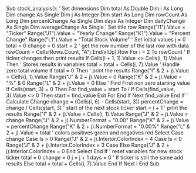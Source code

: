 Sub stock_analysis():
    ' Set dimensions
    Dim total As Double
    Dim i As Long
    Dim change As Single
    Dim j As Integer
    Dim start As Long
    Dim rowCount As Long
    Dim percentChange As Single
    Dim days As Integer
    Dim dailyChange As Single
    Dim averageChange As Single
    ' Set title row
    Range("I1").Value = "Ticker"
    Range("J1").Value = "Yearly Change"
    Range("K1").Value = "Percent Change"
    Range("L1").Value = "Total Stock Volume"
    ' Set initial values
    j = 0
    total = 0
    change = 0
    start = 2
    ' get the row number of the last row with data
    rowCount = Cells(Rows.Count, "A").End(xlUp).Row
    For i = 2 To rowCount
        ' If ticker changes then print results
        If Cells(i + 1, 1).Value <> Cells(i, 1).Value Then
            ' Stores results in variables
            total = total + Cells(i, 7).Value
            ' Handle zero total volume
            If total = 0 Then
                ' print the results
                Range("I" & 2 + j).Value = Cells(i, 1).Value
                Range("J" & 2 + j).Value = 0
                Range("K" & 2 + j).Value = "%" & 0
                Range("L" & 2 + j).Value = 0
            Else
                ' Find First non zero starting value
                If Cells(start, 3) = 0 Then
                    For find_value = start To i
                        If Cells(find_value, 3).Value <> 0 Then
                            start = find_value
                            Exit For
                        End If
                     Next find_value
                End If
                ' Calculate Change
                change = (Cells(i, 6) - Cells(start, 3))
                percentChange = change / Cells(start, 3)
                ' start of the next stock ticker
                start = i + 1
                ' print the results
                Range("I" & 2 + j).Value = Cells(i, 1).Value
                Range("J" & 2 + j).Value = change
                Range("J" & 2 + j).NumberFormat = "0.00"
                Range("K" & 2 + j).Value = percentChange
                Range("K" & 2 + j).NumberFormat = "0.00%"
                Range("L" & 2 + j).Value = total
                ' colors positives green and negatives red
                Select Case change
                    Case Is > 0
                        Range("J" & 2 + j).Interior.ColorIndex = 4
                    Case Is < 0
                        Range("J" & 2 + j).Interior.ColorIndex = 3
                    Case Else
                        Range("J" & 2 + j).Interior.ColorIndex = 0
                End Select
            End If
            ' reset variables for new stock ticker
            total = 0
            change = 0
            j = j + 1
            days = 0
        ' If ticker is still the same add results
        Else
            total = total + Cells(i, 7).Value
        End If
    Next i
End Sub
